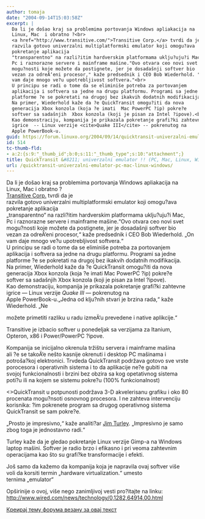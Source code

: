 ```yaml
---
author: tomaja
date: "2004-09-14T15:03:58Z"
excerpt: |
  Da li je došao kraj sa problemima portovanja Windows apliakacija na
  Linux, Mac  i obratno ?<br>
  <a href="http://www.transitive.com/">Transitive Corp.</a> tvrdi da je
  razvila gotovo univerzalni multiplatformski emulator koji omogu?ava
  pokretanje aplikacija
  "transparentno" na razli?itim hardverskim platformama uklju?uju?i Mac,
  Pc i raznorazne servere i mainframe mašine."Ovo otvara ceo novi svet
  mogu?nosti koje možete da postignete, jer je dosadašnji softver bio
  vezan za odreÄ‘eni procesor," kaže predsednik i CEO Bob Wiederhold. "On
  vam daje mnogo ve?u upotrebljivost softvera."<br>
  U principu se radi o tome da se eliminiše potreba za portovanjem
  aplikacija i softvera sa jedne na drugu platformu. Programi sa jedne
  platforme ?e se pokretati na drugoj bez ikakvih dodatnih modifikacija.</userdefined>
  Na primer, Wiederhold kaže da ?e QuickTransit omogu?iti da nova
  generacija Xbox konzola (koja ?e imati  Mac PowerPC ?ip) pokre?e
  softver sa sadašnjih  Xbox konzola (koji je pisan za Intel ?ipove).<br>
  Kao demonstraciju, kompanija je prikazala pokretanje grafi?ki zahtevne
  igrice  -- Linux verzije <cite>Quake III</cite> -- pokrenutog na
  Apple PowerBook-u.
guid: https://forum.linuxo.org/2004/09/14/quicktransit-univerzalni-emulator-pc-mac-linux-windows/
id: 514
tc-thumb-fld:
- a:2:{s:9:"_thumb_id";b:0;s:11:"_thumb_type";s:10:"attachment";}
title: QuickTransit &#8211; univerzalni emulator !! (PC, Mac, Linux, Windows,&#8230;)
url: /quicktransit-univerzalni-emulator-pc-mac-linux-windows/
---
```

Da li je došao kraj sa problemima portovanja Windows apliakacija na  
Linux, Mac i obratno ?  
[Transitive Corp.](http://www.transitive.com/) tvrdi da je  
razvila gotovo univerzalni multiplatformski emulator koji omogu?ava  
pokretanje aplikacija  
&#8222;transparentno&#8220; na razli?itim hardverskim platformama uklju?uju?i Mac,  
Pc i raznorazne servere i mainframe mašine.&#8220;Ovo otvara ceo novi svet  
mogu?nosti koje možete da postignete, jer je dosadašnji softver bio  
vezan za odreÄ‘eni procesor,&#8220; kaže predsednik i CEO Bob Wiederhold. &#8222;On  
vam daje mnogo ve?u upotrebljivost softvera.&#8220;  
U principu se radi o tome da se eliminiše potreba za portovanjem  
aplikacija i softvera sa jedne na drugu platformu. Programi sa jedne  
platforme ?e se pokretati na drugoj bez ikakvih dodatnih modifikacija.</userdefined>  
Na primer, Wiederhold kaže da ?e QuickTransit omogu?iti da nova  
generacija Xbox konzola (koja ?e imati Mac PowerPC ?ip) pokre?e  
softver sa sadašnjih Xbox konzola (koji je pisan za Intel ?ipove).  
Kao demonstraciju, kompanija je prikazala pokretanje grafi?ki zahtevne  
igrice &#8212; Linux verzije <cite>Quake III</cite> &#8212; pokrenutog na  
Apple PowerBook-u.<!--break-->&#8222;Jedna od klju?nih stvari je brzina rada,&#8220; kaže Wiederhold. &#8222;Ne

  
možete primetiti razliku u radu izmeÄ‘u prevedene i native aplikcije.&#8220;

Transitive je izbacio softver u ponedeljak sa verzijama za Itanium,  
Opteron, x86 i Power/PowerPC ?ipove. </userdefined>

Kompanija se inicijalno okrenula tržištu servera i mainframe mašina  
ali ?e se takoÄ‘e nešto kasnije okrenuti i desktop PC mašinama i  
potroša?koj elektronici. Trvdeda QuickTransit podržava gotovo sve vrste  
porocesora i operativnih sistema i to da aplikacije ne?e gubiti na  
svojoj funkcionalnosti i brzini bez obzira sa kog opetativnog sistema  
poti?u ili na kojem se sistemu pokre?u (100% funkcionalnost) 

<>QuickTransit u potpunosti podržava 3-D akvelerisanu grafiku i oko 80  
procenata mogu?nsoti osnovnog procesora. I ne zahteva intervenciju  
korisnika: ?im pokrenete program sa drugog operativnog sistema  
QuickTransit se sam pokre?e.  
</userdefined>

&#8222;Prosto je impresivno,&#8220; kaže analiti?ar [Jim Turley](http://www.jimturley.com/). &#8222;Impresivno je samo  
zbog toga je jednostavno radi.&#8220; 

Turley kaže da je gledao pokretanje Linux verzije Gimp-a na Windows  
laptop mašini. Softver je radio brzo i efikasno i pri veoma zahtevnim  
operacijama kao što su grafi?ke transformacije i efekti. 

Još samo da kažemo da kompanija koja je napravila ovaj softver više  
voli da korsiti termin &#8222;hardware virtualization.&#8220; umesto  
ternima &#8222;emulator&#8220;

Opširinije o ovoj, više nego zanimljivoj vesti pro?itajte na linku:  
<http://www.wired.com/news/technology/0,1282,64914,00.html>

[Креирај тему форума везану за овај текст](https://linuxo.org/nova-tema-na-forumu/?se_pid=514)